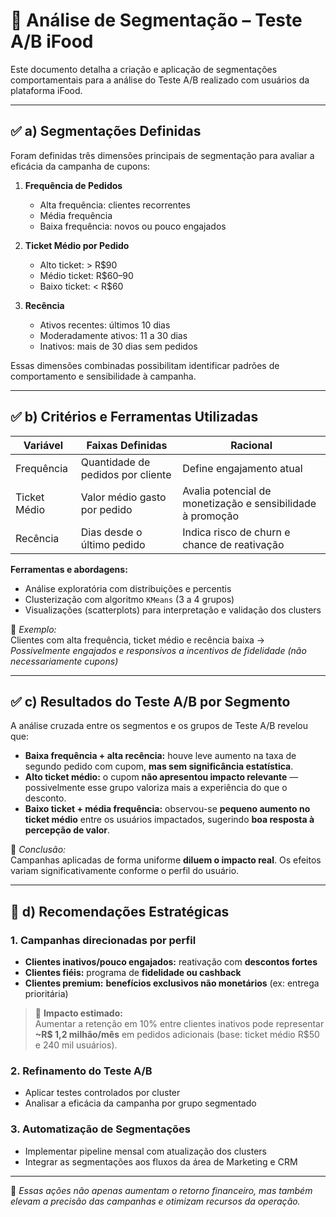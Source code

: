 # 🧬 Análise de Segmentação – Teste A/B iFood

Este documento detalha a criação e aplicação de segmentações comportamentais para a análise do Teste A/B realizado com usuários da plataforma iFood.

---

## ✅ a) Segmentações Definidas

Foram definidas três dimensões principais de segmentação para avaliar a eficácia da campanha de cupons:

1. **Frequência de Pedidos**
   - Alta frequência: clientes recorrentes
   - Média frequência
   - Baixa frequência: novos ou pouco engajados

2. **Ticket Médio por Pedido**
   - Alto ticket: > R$90  
   - Médio ticket: R$60–90  
   - Baixo ticket: < R$60

3. **Recência**
   - Ativos recentes: últimos 10 dias  
   - Moderadamente ativos: 11 a 30 dias  
   - Inativos: mais de 30 dias sem pedidos

Essas dimensões combinadas possibilitam identificar padrões de comportamento e sensibilidade à campanha.

---

## ✅ b) Critérios e Ferramentas Utilizadas

| Variável      | Faixas Definidas                   | Racional                                                             |
|---------------|------------------------------------|----------------------------------------------------------------------|
| Frequência    | Quantidade de pedidos por cliente  | Define engajamento atual                                             |
| Ticket Médio  | Valor médio gasto por pedido       | Avalia potencial de monetização e sensibilidade à promoção           |
| Recência      | Dias desde o último pedido         | Indica risco de churn e chance de reativação                        |

**Ferramentas e abordagens:**

- Análise exploratória com distribuições e percentis  
- Clusterização com algoritmo `KMeans` (3 a 4 grupos)  
- Visualizações (scatterplots) para interpretação e validação dos clusters  

📌 *Exemplo:*  
Clientes com alta frequência, ticket médio e recência baixa → *Possivelmente engajados e responsivos a incentivos de fidelidade (não necessariamente cupons)*

---

## ✅ c) Resultados do Teste A/B por Segmento

A análise cruzada entre os segmentos e os grupos de Teste A/B revelou que:

- **Baixa frequência + alta recência:** houve leve aumento na taxa de segundo pedido com cupom, **mas sem significância estatística**.
- **Alto ticket médio:** o cupom **não apresentou impacto relevante** — possivelmente esse grupo valoriza mais a experiência do que o desconto.
- **Baixo ticket + média frequência:** observou-se **pequeno aumento no ticket médio** entre os usuários impactados, sugerindo **boa resposta à percepção de valor**.

🔎 *Conclusão:*  
Campanhas aplicadas de forma uniforme **diluem o impacto real**. Os efeitos variam significativamente conforme o perfil do usuário.

---

## 🚀 d) Recomendações Estratégicas

### 1. **Campanhas direcionadas por perfil**
- **Clientes inativos/pouco engajados:** reativação com **descontos fortes**
- **Clientes fiéis:** programa de **fidelidade ou cashback**
- **Clientes premium:** **benefícios exclusivos não monetários** (ex: entrega prioritária)

> 🎯 **Impacto estimado:**  
> Aumentar a retenção em 10% entre clientes inativos pode representar **~R$ 1,2 milhão/mês** em pedidos adicionais (base: ticket médio R$50 e 240 mil usuários).

### 2. **Refinamento do Teste A/B**
- Aplicar testes controlados por cluster
- Analisar a eficácia da campanha por grupo segmentado

### 3. **Automatização de Segmentações**
- Implementar pipeline mensal com atualização dos clusters
- Integrar as segmentações aos fluxos da área de Marketing e CRM

---

🧠 *Essas ações não apenas aumentam o retorno financeiro, mas também elevam a precisão das campanhas e otimizam recursos da operação.*




